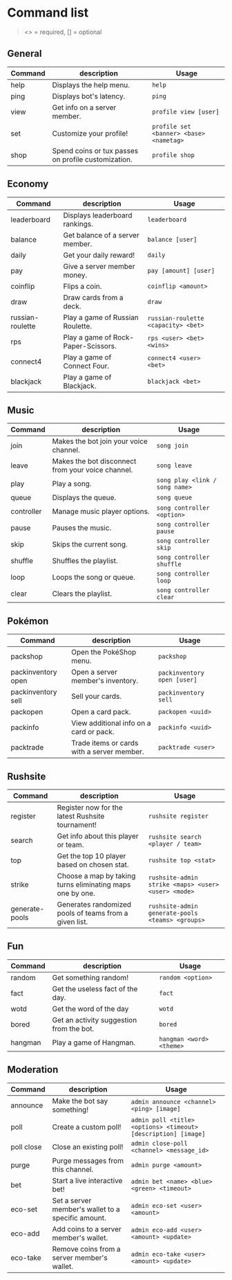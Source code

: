 # Command list
><> = required, [] = optional

## General
|	Command	| description	| Usage
|---------------|--------------------|--------------|
| help	|	Displays the help menu.	|	`help`	|
| ping	|	Displays bot's latency.	|	`ping`	|
| view	|	Get info on a server member.	|	`profile view [user]`	|
| set	|	Customize your profile!	|	`profile set <banner> <base> <nametag>`	|
| shop	|	Spend coins or tux passes on profile customization.	|	`profile shop`	|


## Economy
|	Command	| description	| Usage
|---------------|--------------------|--------------|
| leaderboard	|	Displays leaderboard rankings.	|	`leaderboard`	|
| balance	|	Get balance of a server member.	|	`balance [user]`	|
| daily	|	Get your daily reward!	|	`daily`	|
| pay	|	Give a server member money.	|	`pay [amount] [user]`	|
| coinflip	|	Flips a coin.	|	`coinflip <amount>`	|
| draw	|	Draw cards from a deck.	|	`draw`	|
| russian-roulette	|	Play a game of Russian Roulette.	|	`russian-roulette <capacity> <bet>`	|
| rps	|	Play a game of Rock-Paper-Scissors.	|	`rps <user> <bet> <wins>`	|
| connect4	|	Play a game of Connect Four.	|	`connect4 <user> <bet>`	|
| blackjack	|	Play a game of Blackjack.	|	`blackjack <bet>`	|


## Music
|	Command	| description	| Usage
|---------------|--------------------|--------------|
| join	|	Makes the bot join your voice channel.	|	`song join`	|
| leave	|	Makes the bot disconnect from your voice channel.	|	`song leave`	|
| play	|	Play a song.	|	`song play <link / song name>`	|
| queue	|	Displays the queue.	|	`song queue`	|
| controller	|	Manage music player options.	|	`song controller <option>`	|
| pause	|	Pauses the music.	|	`song controller pause`	|
| skip	|	Skips the current song.	|	`song controller skip`	|
| shuffle	|	Shuffles the playlist.	|	`song controller shuffle`	|
| loop	|	Loops the song or queue.	|	`song controller loop`	|
| clear	|	Clears the playlist.	|	`song controller clear`	|


## Pokémon
|	Command	| description	| Usage
|---------------|--------------------|--------------|
| packshop	|	Open the PokéShop menu.	|	`packshop`	|
| packinventory open	|	Open a server member's inventory.	|	`packinventory open [user]`	|
| packinventory sell	|	Sell your cards.	|	`packinventory sell`	|
| packopen	|	Open a card pack.	|	`packopen <uuid>`	|
| packinfo	|	View additional info on a card or pack.	|	`packinfo <uuid>`	|
| packtrade	|	Trade items or cards with a server member.	|	`packtrade <user>`	|


## Rushsite
|	Command	| description	| Usage
|---------------|--------------------|--------------|
| register	|	Register now for the latest Rushsite tournament!	|	`rushsite register`	|
| search	|	Get info about this player or team.	|	`rushsite search <player / team>`	|
| top	|	Get the top 10 player based on chosen stat.	|	`rushsite top <stat>`	|
| strike	|	Choose a map by taking turns eliminating maps one by one.	|	`rushsite-admin strike <maps> <user> <user> <mode>`	|
| generate-pools	|	Generates randomized pools of teams from a given list.	|	`rushsite-admin generate-pools <teams> <groups>`	|


## Fun
|	Command	| description	| Usage
|---------------|--------------------|--------------|
| random	|	Get something random!	|	`random <option>`	|
| fact	|	Get the useless fact of the day.	|	`fact`	|
| wotd	|	Get the word of the day	|	`wotd`	|
| bored	|	Get an activity suggestion from the bot.	|	`bored`	|
| hangman	|	Play a game of Hangman.	|	`hangman <word> <theme>`	|


## Moderation
|	Command	| description	| Usage
|---------------|--------------------|--------------|
| announce |	Make the bot say something!	|	`admin announce <channel> <ping> [image]`	|
| poll	|	Create a custom poll!	|	`admin poll <title> <options> <timeout> [description] [image]`	|
| poll close	|	Close an existing poll!	|	`admin close-poll <channel> <message_id>`	|
| purge	|	Purge messages from this channel.	|	`admin purge <amount>`	|
| bet	|	Start a live interactive bet!	|	`admin bet <name> <blue> <green> <timeout>`	|
| eco-set	|	Set a server member's wallet to a specific amount.	|	`admin eco-set <user> <amount>`	|
| eco-add	|	Add coins to a server member's wallet.	|	`admin eco-add <user> <amount> <update>`	|
| eco-take |	Remove coins from a server member's wallet.	|	`admin eco-take <user> <amount> <update>`	|

